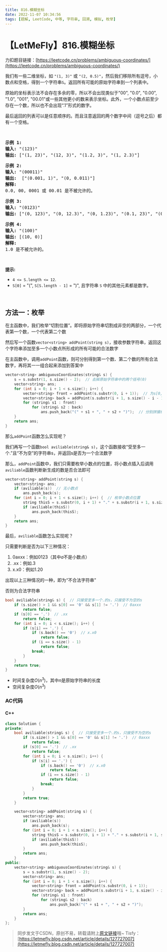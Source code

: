 ```yaml
---
title: 816.模糊坐标
date: 2022-11-07 10:34:56
tags: [题解, LeetCode, 中等, 字符串, 回溯, 模拟, 枚举]
---
```


# 【LetMeFly】816.模糊坐标

力扣题目链接：[https://leetcode.cn/problems/ambiguous-coordinates/](https://leetcode.cn/problems/ambiguous-coordinates/)

<p>我们有一些二维坐标，如&nbsp;<code>&quot;(1, 3)&quot;</code>&nbsp;或&nbsp;<code>&quot;(2, 0.5)&quot;</code>，然后我们移除所有逗号，小数点和空格，得到一个字符串<code>S</code>。返回所有可能的原始字符串到一个列表中。</p>

<p>原始的坐标表示法不会存在多余的零，所以不会出现类似于&quot;00&quot;, &quot;0.0&quot;, &quot;0.00&quot;, &quot;1.0&quot;, &quot;001&quot;, &quot;00.01&quot;或一些其他更小的数来表示坐标。此外，一个小数点前至少存在一个数，所以也不会出现&ldquo;.1&rdquo;形式的数字。</p>

<p>最后返回的列表可以是任意顺序的。而且注意返回的两个数字中间（逗号之后）都有一个空格。</p>

<p>&nbsp;</p>

<pre>
<strong>示例 1:</strong>
<strong>输入:</strong> &quot;(123)&quot;
<strong>输出:</strong> [&quot;(1, 23)&quot;, &quot;(12, 3)&quot;, &quot;(1.2, 3)&quot;, &quot;(1, 2.3)&quot;]
</pre>

<pre>
<strong>示例 2:</strong>
<strong>输入:</strong> &quot;(00011)&quot;
<strong>输出:</strong> &nbsp;[&quot;(0.001, 1)&quot;, &quot;(0, 0.011)&quot;]
<strong>解释:</strong> 
0.0, 00, 0001 或 00.01 是不被允许的。
</pre>

<pre>
<strong>示例 3:</strong>
<strong>输入:</strong> &quot;(0123)&quot;
<strong>输出:</strong> [&quot;(0, 123)&quot;, &quot;(0, 12.3)&quot;, &quot;(0, 1.23)&quot;, &quot;(0.1, 23)&quot;, &quot;(0.1, 2.3)&quot;, &quot;(0.12, 3)&quot;]
</pre>

<pre>
<strong>示例 4:</strong>
<strong>输入:</strong> &quot;(100)&quot;
<strong>输出:</strong> [(10, 0)]
<strong>解释:</strong> 
1.0 是不被允许的。
</pre>

<p>&nbsp;</p>

<p><strong>提示: </strong></p>

<ul>
	<li><code>4 &lt;= S.length &lt;= 12</code>.</li>
	<li><code>S[0]</code> = &quot;(&quot;, <code>S[S.length - 1]</code> = &quot;)&quot;, 且字符串&nbsp;<code>S</code>&nbsp;中的其他元素都是数字。</li>
</ul>

<p>&nbsp;</p>


    
## 方法一：枚举

在主函数中，我们枚举“切割位置”。即将原始字符串切割成非空的两部分，一个代表第一个数，一个代表第二个数

然后写一个函数```vector<string> addPoint(string s)```，接收参数字符串，返回这个字符串添加至多一个小数点所形成的所有可能的合法数字

在主函数中，调用```addPoint```函数，则可分别得到第一个数、第二个数的所有合法数字，再将其一一组合起来添加到答案中

```cpp
vector<string> ambiguousCoordinates(string& s) {
    s = s.substr(1, s.size() - 2);  // 去掉原始字符串中的两个括号(0)
    vector<string> ans;
    for (int i = 0; i + 1 < s.size(); i++) {
        vector<string> front = addPoint(s.substr(0, i + 1));  // 为s[0, i]添加零个或一个小数点 所能得到的所有合法数字
        vector<string> back = addPoint(s.substr(i + 1, s.size() - i - 1));  // s[i + 1, s.size() - 1]
        for (string& s1 : front)
            for (string& s2 : back)
                ans.push_back("(" + s1 + ", " + s2 + ")");  // 分别拼接组合
    }
    return ans;
}
```

那么```addPoint```函数怎么实现呢？

我们再写一个函数```bool aviliable(string& s)```，这个函数接收“受至多一个.”且“不为空”的字符串s，并返回s是否为一个合法数字

那么，```addPoint```函数中，我们只需要枚举小数点的位置，将小数点插入后调用```aviliable```函数判断新生成的数是否合法即可

```cpp
vector<string> addPoint(string s) {
    vector<string> ans;
    if (aviliable(s))  // 无小数点
        ans.push_back(s);
    for (int i = 0; i + 1 < s.size(); i++) {  // 枚举小数点位置
        string thisS = s.substr(0, i + 1) + "." + s.substr(i + 1, s.size() - i - 1);
        if (aviliable(thisS))
            ans.push_back(thisS);
    }
    return ans;
}
```

最后，```aviliable```函数怎么实现呢？

只需要判断是否为以下三种情况：

1. 0axxx：例如0123（其中$a$不是小数点）
2. .xx：例如.3
3. x.x0：例如1.20

出现以上三种情况的一种，即为“不合法字符串”

否则为合法字符串

```cpp
bool aviliable(string& s) {  // 只接受至多一个.的s，只接受不为空的s
    if (s.size() > 1 && s[0] == '0' && s[1] != '.')  // 0axxx
        return false;
    if (s[0] == '.')  // .xx
        return false;
    for (int i = 0; i < s.size(); i++) {
        if (s[i] == '.') {
            if (s.back() == '0')  // x.x0
                return false;
            if (i == s.size() - 1)
                return false;
            break;
        }
    }
    return true;
}
```

+ 时间复杂度$O(n^3)$，其中$n$是原始字符串的长度
+ 空间复杂度$O(n^3)$

### AC代码

#### C++

```cpp
class Solution {
private:
    bool aviliable(string& s) {  // 只接受至多一个.的s，只接受不为空的s
        if (s.size() > 1 && s[0] == '0' && s[1] != '.')  // 0axxx
            return false;
        if (s[0] == '.')  // .xx
            return false;
        for (int i = 0; i < s.size(); i++) {
            if (s[i] == '.') {
                if (s.back() == '0')  // x.x0
                    return false;
                if (i == s.size() - 1)
                    return false;
                break;
            }
        }
        return true;
    }

    vector<string> addPoint(string s) {
        vector<string> ans;
        if (aviliable(s))
            ans.push_back(s);
        for (int i = 0; i + 1 < s.size(); i++) {
            string thisS = s.substr(0, i + 1) + "." + s.substr(i + 1, s.size() - i - 1);
            if (aviliable(thisS))
                ans.push_back(thisS);
        }
        return ans;
    }
public:
    vector<string> ambiguousCoordinates(string& s) {
        s = s.substr(1, s.size() - 2);
        vector<string> ans;
        for (int i = 0; i + 1 < s.size(); i++) {
            vector<string> front = addPoint(s.substr(0, i + 1));
            vector<string> back = addPoint(s.substr(i + 1, s.size() - i - 1));
            for (string& s1 : front)
                for (string& s2 : back)
                    ans.push_back("(" + s1 + ", " + s2 + ")");
        }
        return ans;
    }
};
```

> 同步发文于CSDN，原创不易，转载请附上[原文链接](https://blog.tisfy.eu.org/2022/11/07/LeetCode%200816.%E6%A8%A1%E7%B3%8A%E5%9D%90%E6%A0%87/)哦~
> Tisfy：[https://letmefly.blog.csdn.net/article/details/127727007](https://letmefly.blog.csdn.net/article/details/127727007)
